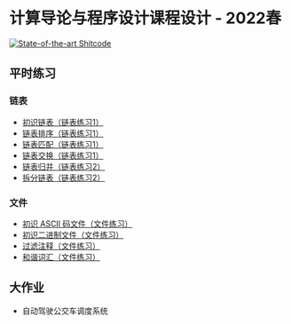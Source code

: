 # 计算导论与程序设计课程设计 - 2022春

[![State-of-the-art Shitcode](https://img.shields.io/static/v1?label=State-of-the-art&message=Shitcode&color=7B5804)](https://github.com/trekhleb/state-of-the-art-shitcode)

## 平时练习

### 链表

- [初识链表（链表练习1）](https://github.com/densa2333/BUPT_hw/blob/main/%E8%AE%A1%E7%AE%97%E5%AF%BC%E8%AE%BA%E4%B8%8E%E7%A8%8B%E5%BA%8F%E8%AE%BE%E8%AE%A1%E8%AF%BE%E7%A8%8B%E8%AE%BE%E8%AE%A1/%E9%93%BE%E8%A1%A8%E7%BB%83%E4%B9%A01/A-%E5%88%9D%E8%AF%86%E9%93%BE%E8%A1%A8.md)
- [链表排序（链表练习1）](https://github.com/densa2333/BUPT_hw/blob/main/%E8%AE%A1%E7%AE%97%E5%AF%BC%E8%AE%BA%E4%B8%8E%E7%A8%8B%E5%BA%8F%E8%AE%BE%E8%AE%A1%E8%AF%BE%E7%A8%8B%E8%AE%BE%E8%AE%A1/%E9%93%BE%E8%A1%A8%E7%BB%83%E4%B9%A01/B-%E9%93%BE%E8%A1%A8%E6%8E%92%E5%BA%8F.md)
- [链表匹配（链表练习1）](https://github.com/densa2333/BUPT_hw/blob/main/%E8%AE%A1%E7%AE%97%E5%AF%BC%E8%AE%BA%E4%B8%8E%E7%A8%8B%E5%BA%8F%E8%AE%BE%E8%AE%A1%E8%AF%BE%E7%A8%8B%E8%AE%BE%E8%AE%A1/%E9%93%BE%E8%A1%A8%E7%BB%83%E4%B9%A01/C-%E9%93%BE%E8%A1%A8%E5%8C%B9%E9%85%8D.md)
- [链表交换（链表练习1）](https://github.com/densa2333/BUPT_hw/blob/main/%E8%AE%A1%E7%AE%97%E5%AF%BC%E8%AE%BA%E4%B8%8E%E7%A8%8B%E5%BA%8F%E8%AE%BE%E8%AE%A1%E8%AF%BE%E7%A8%8B%E8%AE%BE%E8%AE%A1/%E9%93%BE%E8%A1%A8%E7%BB%83%E4%B9%A01/D-%E9%93%BE%E8%A1%A8%E4%BA%A4%E6%8D%A2.md)
- [链表归并（链表练习2）](https://github.com/densa2333/BUPT_hw/blob/main/%E8%AE%A1%E7%AE%97%E5%AF%BC%E8%AE%BA%E4%B8%8E%E7%A8%8B%E5%BA%8F%E8%AE%BE%E8%AE%A1%E8%AF%BE%E7%A8%8B%E8%AE%BE%E8%AE%A1/%E9%93%BE%E8%A1%A8%E7%BB%83%E4%B9%A02/A-%E9%93%BE%E8%A1%A8%E5%BD%92%E5%B9%B6.md)
- [拆分链表（链表练习2）](https://github.com/densa2333/BUPT_hw/blob/main/%E8%AE%A1%E7%AE%97%E5%AF%BC%E8%AE%BA%E4%B8%8E%E7%A8%8B%E5%BA%8F%E8%AE%BE%E8%AE%A1%E8%AF%BE%E7%A8%8B%E8%AE%BE%E8%AE%A1/%E9%93%BE%E8%A1%A8%E7%BB%83%E4%B9%A02/A-%E9%93%BE%E8%A1%A8%E5%BD%92%E5%B9%B6.md)

### 文件

- [初识 ASCII 码文件（文件练习）](https://github.com/densa2333/BUPT_hw/blob/main/%E8%AE%A1%E7%AE%97%E5%AF%BC%E8%AE%BA%E4%B8%8E%E7%A8%8B%E5%BA%8F%E8%AE%BE%E8%AE%A1%E8%AF%BE%E7%A8%8B%E8%AE%BE%E8%AE%A1/%E6%96%87%E4%BB%B6%E7%BB%83%E4%B9%A0/A-%E5%88%9D%E8%AF%86ASCII%E7%A0%81.md)
- [初识二进制文件（文件练习）](https://github.com/densa2333/BUPT_hw/blob/main/%E8%AE%A1%E7%AE%97%E5%AF%BC%E8%AE%BA%E4%B8%8E%E7%A8%8B%E5%BA%8F%E8%AE%BE%E8%AE%A1%E8%AF%BE%E7%A8%8B%E8%AE%BE%E8%AE%A1/%E6%96%87%E4%BB%B6%E7%BB%83%E4%B9%A0/B-%E5%88%9D%E8%AF%86%E4%BA%8C%E8%BF%9B%E5%88%B6%E6%96%87%E4%BB%B6.md)
- [过滤注释（文件练习）](https://github.com/densa2333/BUPT_hw/blob/main/%E8%AE%A1%E7%AE%97%E5%AF%BC%E8%AE%BA%E4%B8%8E%E7%A8%8B%E5%BA%8F%E8%AE%BE%E8%AE%A1%E8%AF%BE%E7%A8%8B%E8%AE%BE%E8%AE%A1/%E6%96%87%E4%BB%B6%E7%BB%83%E4%B9%A0/C-%E8%BF%87%E6%BB%A4%E6%B3%A8%E9%87%8A.md)
- [和谐词汇（文件练习）](https://github.com/densa2333/BUPT_hw/blob/main/%E8%AE%A1%E7%AE%97%E5%AF%BC%E8%AE%BA%E4%B8%8E%E7%A8%8B%E5%BA%8F%E8%AE%BE%E8%AE%A1%E8%AF%BE%E7%A8%8B%E8%AE%BE%E8%AE%A1/%E6%96%87%E4%BB%B6%E7%BB%83%E4%B9%A0/D-%E5%92%8C%E8%B0%90%E8%AF%8D%E6%B1%87.md)

## 大作业

- 自动驾驶公交车调度系统